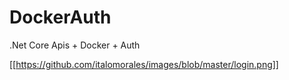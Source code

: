 # DockerAuth
.Net Core Apis + Docker + Auth


[[https://github.com/italomorales/images/blob/master/login.png]]
